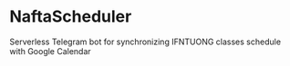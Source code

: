# NaftaScheduler
Serverless Telegram bot for synchronizing IFNTUONG classes schedule with Google Calendar
